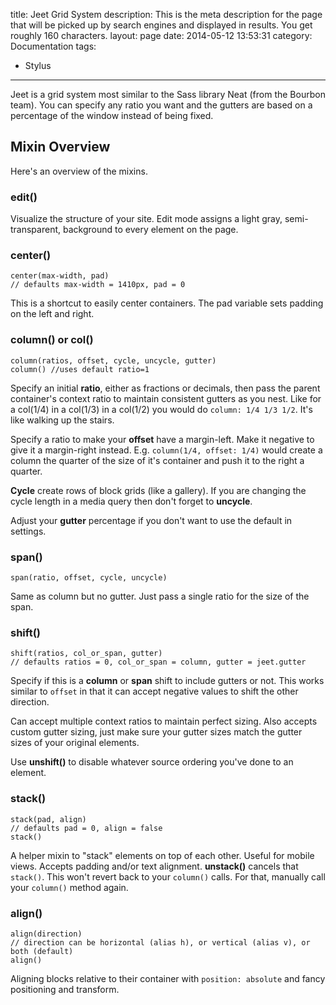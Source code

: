 title: Jeet Grid System
description: This is the meta description for the page that will be picked up by search engines and displayed in results. You get roughly 160 characters.
layout: page
date: 2014-05-12 13:53:31
category: Documentation
tags: 
  - Stylus
---
Jeet is a grid system most similar to the Sass library Neat (from the Bourbon team). You can specify any ratio you want and the gutters are based on a percentage of the window instead of being fixed.
<!--more-->

## Mixin Overview
Here's an overview of the mixins.

### edit()
Visualize the structure of your site. Edit mode assigns a light gray, semi-transparent, background to every element on the page.

### center()

```
center(max-width, pad)
// defaults max-width = 1410px, pad = 0
```

This is a shortcut to easily center containers. The pad variable sets padding on the left and right.

### column() or col()

```
column(ratios, offset, cycle, uncycle, gutter)
column() //uses default ratio=1
```

Specify an initial **ratio**, either as fractions or decimals, then pass the parent container's context ratio to maintain consistent gutters as you nest. Like for a col(1/4) in a col(1/3) in a col(1/2) you would do `column: 1/4 1/3 1/2`. It's like walking up the stairs.

Specify a ratio to make your **offset** have a margin-left. Make it negative to give it a margin-right instead. E.g. `column(1/4, offset: 1/4)` would create a column the quarter of the size of it's container and push it to the right a quarter.

**Cycle** create rows of block grids (like a gallery). If you are changing the cycle length in a media query then don't forget to **uncycle**. 

Adjust your **gutter** percentage if you don't want to use the default in settings.

### span()

```
span(ratio, offset, cycle, uncycle)
```

Same as column but no gutter. Just pass a single ratio for the size of the span.

### shift()

```
shift(ratios, col_or_span, gutter)
// defaults ratios = 0, col_or_span = column, gutter = jeet.gutter
```

Specify if this is a **column** or **span** shift to include gutters or not. This works similar to `offset` in that it can accept negative values to shift the other direction. 

Can accept multiple context ratios to maintain perfect sizing. Also accepts custom gutter sizing, just make sure your gutter sizes match the gutter sizes of your original elements.

Use **unshift()** to disable whatever source ordering you've done to an element.

### stack()

```
stack(pad, align)
// defaults pad = 0, align = false
stack()
```

A helper mixin to "stack" elements on top of each other. Useful for mobile views. Accepts padding and/or text alignment. **unstack()** cancels that `stack()`. This won't revert back to your `column()` calls. For that, manually call your `column()` method again.

### align()

```
align(direction)
// direction can be horizontal (alias h), or vertical (alias v), or both (default)
align()
```

Aligning blocks relative to their container with `position: absolute` and fancy positioning and transform.
